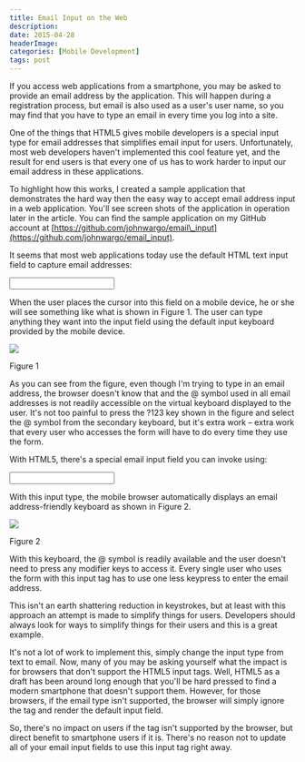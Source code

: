 ```yaml
---
title: Email Input on the Web
description: 
date: 2015-04-28
headerImage: 
categories: [Mobile Development]
tags: post
---
```


If you access web applications from a smartphone, you may be asked to provide an email address by the application. This will happen during a registration process, but email is also used as a user's user name, so you may find that you have to type an email in every time you log into a site.

One of the things that HTML5 gives mobile developers is a special input type for email addresses that simplifies email input for users. Unfortunately, most web developers haven't implemented this cool feature yet, and the result for end users is that every one of us has to work harder to input our email address in these applications.

To highlight how this works, I created a sample application that demonstrates the hard way then the easy way to accept email address input in a web application. You'll see screen shots of the application in operation later in the article. You can find the sample application on my GitHub account at [https://github.com/johnwargo/email\_input](https://github.com/johnwargo/email_input).

It seems that most web applications today use the default HTML text input field to capture email addresses:

<input type="text">

When the user places the cursor into this field on a mobile device, he or she will see something like what is shown in Figure 1. The user can type anything they want into the input field using the default input keyboard provided by the mobile device.

![](/images/stories/2015/email_input_1_640.png)

Figure 1

As you can see from the figure, even though I'm trying to type in an email address, the browser doesn't know that and the @ symbol used in all email addresses is not readily accessible on the virtual keyboard displayed to the user. It's not too painful to press the ?123 key shown in the figure and select the @ symbol from the secondary keyboard, but it's extra work – extra work that every user who accesses the form will have to do every time they use the form.

With HTML5, there's a special email input field you can invoke using:

<input type="email">

With this input type, the mobile browser automatically displays an email address-friendly keyboard as shown in Figure 2.

![](/images/stories/2015/email_input_2_640.png)

Figure 2

With this keyboard, the @ symbol is readily available and the user doesn't need to press any modifier keys to access it. Every single user who uses the form with this input tag has to use one less keypress to enter the email address.

This isn't an earth shattering reduction in keystrokes, but at least with this approach an attempt is made to simplify things for users. Developers should always look for ways to simplify things for their users and this is a great example.

It's not a lot of work to implement this, simply change the input type from text to email. Now, many of you may be asking yourself what the impact is for browsers that don't support the HTML5 input tags. Well, HTML5 as a draft has been around long enough that you'll be hard pressed to find a modern smartphone that doesn't support them. However, for those browsers, if the email type isn't supported, the browser will simply ignore the tag and render the default input field.

So, there's no impact on users if the tag isn't supported by the browser, but direct benefit to smartphone users if it is. There's no reason not to update all of your email input fields to use this input tag right away.